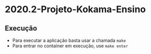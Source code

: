 # 2020.2-Projeto-Kokama-Ensino

## Execução

* Para executar a aplicação basta usar a chamada `make`
* Para entrar no container em execução, use `make enter`
